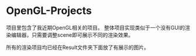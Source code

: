 # OpenGL-Projects
项目里包含了我近期OpenGL相关的项目。
整体项目实现类似于一个没有GUI的渲染编辑器，只需要调整scene即可展示不同的渲染效果。

所有的渲染项目均已经在Result文件夹下面放了有展示的图片。
